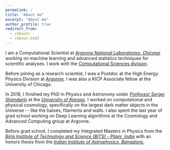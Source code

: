 ```yaml
---
permalink: /
title: "About me"
excerpt: "About me"
author_profile: true
redirect_from: 
  - /about/
  - /about.html
---
```


I am a Computational Scientist at [*Argonne National Laboratories, Chicago*](https://www.anl.gov/profile/nesar-soorve-ramachandra-0) working on machine learning and advanced statistics techniques for scientific analyses. I work with the [Computational Sciences division](https://www.anl.gov/cps).

Before joining as a research scientist, I was a Postdoc at the High Energy Physics Division at [Argonne](https://www.anl.gov/hep/group/cosmology-astrophysics). I was also a KICP Associate fellow at the University of Chicago. 

In 2018, I finished my PhD in Physics and Astronomy under [*Professor Sergei Shandarin*](http://people.ku.edu/~sergei/) at the [*University of Kansas*](http://physics.ku.edu/). I worked on computational and physical cosmology, specifically on the largest dark matter objects in the Universe -- like the haloes, filaments and walls. I also spent the last year of grad school working on Deep Learning algorithms at the Cosmology and Advanced Computing group at Argonne.

Before grad school, I completed my Integrated Masters in Physics from the [*Birla Institute of Technology and Science (BITS) - Pilani, India*](http://www.bits-pilani.ac.in/goa/physics/DepartmentofPhysics) with an honors thesis from the [*Indian Institute of Astrophysics, Bangalore.*](https://www.iiap.res.in/)

